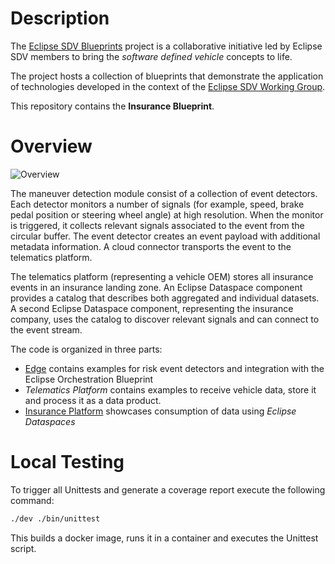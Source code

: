 <!--
SPDX-FileCopyrightText: 2023 Contributors to the Eclipse Foundation

See the NOTICE file(s) distributed with this work for additional
information regarding copyright ownership.

Licensed under the Apache License, Version 2.0 (the "License");
you may not use this file except in compliance with the License.
You may obtain a copy of the License at

     http://www.apache.org/licenses/LICENSE-2.0

Unless required by applicable law or agreed to in writing, software
distributed under the License is distributed on an "AS IS" BASIS,
WITHOUT WARRANTIES OR CONDITIONS OF ANY KIND, either express or implied.
See the License for the specific language governing permissions and
limitations under the License.

SPDX-License-Identifier: Apache-2.0
-->

# Description

The [Eclipse SDV Blueprints](https://github.com/eclipse-sdv-blueprints) project is a collaborative initiative
led by Eclipse SDV members to bring the *software defined vehicle* concepts to life.

The project hosts a collection of blueprints that demonstrate the application of technologies developed in
the context of the [Eclipse SDV Working Group](https://sdv.eclipse.org).

This repository contains the **Insurance Blueprint**.

# Overview

![Overview](./docs/images/overview.png)

The maneuver detection module consist of a collection of event detectors. Each detector monitors a number of signals (for example, speed, brake pedal position or steering wheel angle) at high resolution. When the monitor is triggered, it collects relevant signals associated to the event from the circular buffer. The event detector creates an event payload with additional metadata information. A cloud connector transports the event to the telematics platform.

The telematics platform (representing a vehicle OEM) stores all insurance events in an insurance landing zone. An Eclipse Dataspace component provides a catalog that describes both aggregated and individual datasets. A second Eclipse Dataspace component, representing the insurance company, uses the catalog to discover relevant signals and can connect to the event stream.

The code is organized in three parts:

- [Edge](./edge/README.md) contains examples for risk event detectors and integration with the Eclipse Orchestration Blueprint
- *Telematics Platform* contains examples to receive vehicle data, store it and process it as a data product.
- [Insurance Platform](./src/edc/README.md) showcases consumption of data using *Eclipse Dataspaces*

# Local Testing

To trigger all Unittests and generate a coverage report execute the following command:

```bash
./dev ./bin/unittest
```

This builds a docker image, runs it in a container and executes the Unittest script.
